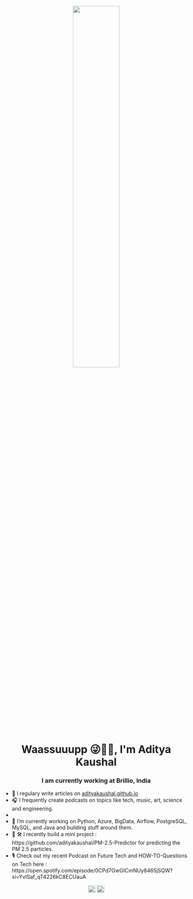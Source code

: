 <p align="center">
 <img 
      width="50%" 
      src="https://media.giphy.com/media/CTX0ivSQbI78A/giphy.gif" />
</p>


<h1 align="center">Waassuuupp 😜🖖👋, I'm Aditya Kaushal</h1>
<h3 align="center"> I am currently working at Brillio, India</h3>

<ul type = '•'>
<li>📝 I regulary write articles on <a href="https://adityakaushal.github.io/" target="blank">adityakaushal.github.io</a></li>
<li>🎧 I frequently create podcasts on topics like tech, music, art, science and engineering.<li>
<li>🔭 I’m currently working on Python, Azure, BigData, Airflow, PostgreSQL, MySQL, and Java and building stuff around them.</li>
<li>🐍 🛠️  I recently build a mini project : https://github.com/adityakaushal/PM-2.5-Predictor for predicting the PM 2.5 particles.</li>
<li>🎙️ Check out my recent Podcast on Future Tech and HOW-TO-Questions on Tech here : https://open.spotify.com/episode/0CPd7GwGICmNUy8465jSQW?si=YvISaf_qT4226kC8ECUauA</li>
</ul>
<p align="center">
<a href="https://twitter.com/adityak_98" target="blank"><img align="center" src="https://cdn.jsdelivr.net/npm/simple-icons@3.0.1/icons/twitter.svg" alt="adityakaushal" height="20" width="20" /></a>
<a href="https://linkedin.com/in/adityakaushal98" target="blank"><img align="center" src="https://cdn.jsdelivr.net/npm/simple-icons@3.0.1/icons/linkedin.svg" alt="aditya-kaushal" height="20" width="20" /></a>
</p>
